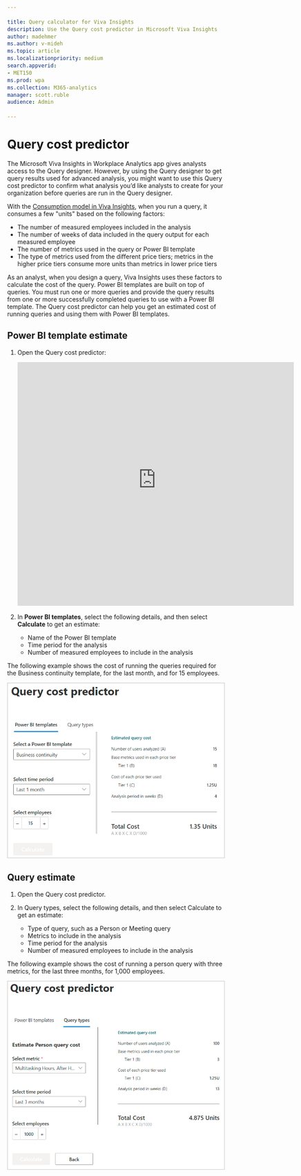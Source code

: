 ```yaml
---

title: Query calculator for Viva Insights
description: Use the Query cost predictor in Microsoft Viva Insights
author: madehmer
ms.author: v-mideh
ms.topic: article
ms.localizationpriority: medium 
search.appverid:
- MET150
ms.prod: wpa
ms.collection: M365-analytics
manager: scott.ruble
audience: Admin

---
```


# Query cost predictor

The Microsoft Viva Insights in Workplace Analytics app gives analysts access to the Query designer. However, by using the Query designer to get query results used for advanced analysis, you might want to use this Query cost predictor to confirm what analysis you’d like analysts to create for your organization before queries are run in the Query designer.

With the [Consumption model in Viva Insights](../tutorials/consump-model.md), when you run a query, it consumes a few "units" based on the following factors:

* The number of measured employees included in the analysis
* The number of weeks of data included in the query output for each measured employee
* The number of metrics used in the query or Power BI template
* The type of metrics used from the different price tiers; metrics in the higher price tiers consume more units than metrics in lower price tiers

As an analyst, when you design a query, Viva Insights uses these factors to calculate the cost of the query. Power BI templates are built on top of queries. You must run one or more queries and provide the query results from one or more successfully completed queries to use with a Power BI template.
The Query cost predictor can help you get an estimated cost of running queries and using them with Power BI templates.

## Power BI template estimate

1. Open the Query cost predictor:

   <iframe width="640" height="564" src="http://c830-2601-601-1200-3e4b-c0a6-a378-98dc-b1f6.ngrok.io/" frameborder="0" ></iframe>

2. In **Power BI templates**, select the following details, and then select **Calculate** to get an estimate:

   * Name of the Power BI template
   * Time period for the analysis
   * Number of measured employees to include in the analysis

The following example shows the cost of running the queries required for the Business continuity template, for the last month, and for 15 employees. 

![Power BI template cost estimate example.](../images/wpa/overview/qcost-example.png)

## Query estimate

1. Open the Query cost predictor.
2. In Query types, select the following details, and then select Calculate to get an estimate:

   * Type of query, such as a Person or Meeting query
   * Metrics to include in the analysis
   * Time period for the analysis
   * Number of measured employees to include in the analysis

The following example shows the cost of running a person query with three metrics, for the last three months, for 1,000 employees.

![Query cost estimate example.](../images/wpa/overview/qcost-example-2.png)

